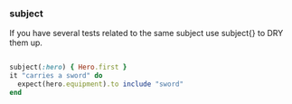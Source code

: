 ### subject

If you have several tests related to the same subject use subject{} to DRY them up. 


```ruby

subject(:hero) { Hero.first }
it "carries a sword" do
  expect(hero.equipment).to include "sword"
end

```
